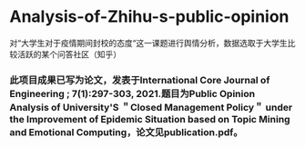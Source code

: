 # Analysis-of-Zhihu-s-public-opinion
对“大学生对于疫情期间封校的态度“这一课题进行舆情分析，数据选取于大学生比较活跃的某个问答社区（知乎）

### 此项目成果已写为论文，发表于International Core Journal of Engineering ; 7(1):297-303, 2021.题目为Public Opinion Analysis of University'S ＂Closed Management Policy＂ under the Improvement of Epidemic Situation based on Topic Mining and Emotional Computing，论文见publication.pdf。

